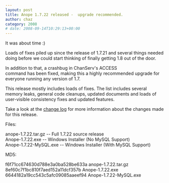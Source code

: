 ```yaml
---
layout: post
title: Anope 1.7.22 released -  upgrade recommended.
author: chaz
category: 2008
# date: 2008-09-14T10:29:13+00:00
---
```


<!--
BEGIN SUMMARY
It was about time :)

Loads of fixes piled up since the release of 1.7.21 and several things needed doing before we could start thinking of finally getting 1.8 out of the door.

In addition to that, a crashbug in ChanServ's ACCESS
<br/>
command has been fixed, making this a highly recommended upgrade for everyone running any version of 1.7.
END SUMMARY
-->

It was about time :)

Loads of fixes piled up since the release of 1.7.21 and several things needed doing before we could start thinking of finally getting 1.8 out of the door.

In addition to that, a crashbug in ChanServ's ACCESS
<br/>
command has been fixed, making this a highly recommended upgrade for everyone running any version of 1.7.


This release mostly includes loads of fixes. The list includes several memory leaks, general code cleanups, updated documents and loads of user-visible consistency fixes and updated features.

Take a look at the <a href="https://sourceforge.net/project/shownotes.php?release_id=626230">change log</a> for more information about the changes made for this release.


Files:

anope-1.7.22.tar.gz    -- Full 1.7.22 source release
<br/>
Anope-1.7.22.exe       -- Windows Installer (No MySQL Support)
<br/>
Anope-1.7.22-MySQL.exe -- Windows Installer (With MySQL Support)


MD5:

f6f71cc674630d788e3a0ba528be633a  anope-1.7.22.tar.gz
<br/>
8ef60c7f1bc810f7aed152a11dcf357b  Anope-1.7.22.exe
<br/>
6644182a19cc543c5afc09085aaeef94  Anope-1.7.22-MySQL.exe
